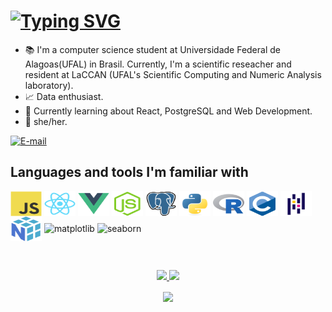 # [![Typing SVG](https://readme-typing-svg.herokuapp.com?color=%23F2F2F2&lines=well%2C+hello+there)](https://git.io/typing-svg)

- 📚 I'm a computer science student at Universidade Federal de Alagoas(UFAL) in Brasil. Currently, I'm a scientific reseacher and resident at LaCCAN (UFAL's Scientific Computing and Numeric Analysis laboratory).
- 📈 Data enthusiast.
- 🌱 Currently learning about React, PostgreSQL and Web Development.
- 💛 she/her.

[![E-mail](https://img.shields.io/badge/-hac@ic.ufal.br-c14438?style=for-the-badge&logo=Gmail&logoColor=white&color=black&link=mailto:hac@ic.ufal.br?subject=Hello,%20Hellena!%20)](mailto:hac@ic.ufal.br?subject=Hello,%Hellena!%20 "E-mail")


## Languages and tools I'm familiar with

<div>
  <img align="center" alt="Javascript" height="40" width="50" src="https://github.com/devicons/devicon/blob/master/icons/javascript/javascript-original.svg">
    <img align="center" alt="React" height="40" width="50" src="https://github.com/devicons/devicon/blob/master/icons/react/react-original.svg">
      <img align="center" alt="Vue" height="40" width="50" src="https://github.com/devicons/devicon/blob/master/icons/vuejs/vuejs-original.svg">
            <img align="center" alt="Vue" height="40" width="50" src="https://github.com/devicons/devicon/blob/master/icons/nodejs/nodejs-original.svg">
        <img align="center" alt="Posgresql" height="40" width="50" src="https://github.com/devicons/devicon/blob/master/icons/postgresql/postgresql-original.svg">
  <img align="center" alt="Python" height="40" width="50" src="https://raw.githubusercontent.com/devicons/devicon/master/icons/python/python-original.svg">
  <img align="center" alt="R" height="40" width="50" src="https://raw.githubusercontent.com/devicons/devicon/master/icons/r/r-original.svg">
  <img align="center" alt="C" height="40" width="50" src="https://raw.githubusercontent.com/devicons/devicon/master/icons/c/c-original.svg">
  <img align="center" alt="pandas" height="40" width="50" src="https://raw.githubusercontent.com/devicons/devicon/master/icons/pandas/pandas-original.svg">
  <img align="center" alt="numpy" height="40" width="50" src="https://raw.githubusercontent.com/devicons/devicon/master/icons/numpy/numpy-original.svg">
  <img align="center" alt="matplotlib" height="40" width="40"src="https://upload.wikimedia.org/wikipedia/commons/8/84/Matplotlib_icon.svg">
  <img align="center" alt="seaborn" height="50" width="50" src="https://seaborn.pydata.org/_images/logo-mark-lightbg.svg">
</div>

## 

<div align="center">
  <br>
  <a href="https://github.com/nothellena">
  <img height="160em" src="https://github-readme-stats.vercel.app/api?username=nothellena&show_icons=true&theme=dark&include_all_commits=true&count_private=true"/>
   <img height="160em" src="https://api.githubtrends.io/user/svg/nothellena/langs?theme=dark"/>
    </a>


<img align="center" src="https://images-wixmp-ed30a86b8c4ca887773594c2.wixmp.com/f/2c46f7eb-a870-430c-8351-a3f6f12d62f0/dcc83j2-f1093682-5169-4cdf-bf9d-1f0a12b63e40.gif?token=eyJ0eXAiOiJKV1QiLCJhbGciOiJIUzI1NiJ9.eyJzdWIiOiJ1cm46YXBwOjdlMGQxODg5ODIyNjQzNzNhNWYwZDQxNWVhMGQyNmUwIiwiaXNzIjoidXJuOmFwcDo3ZTBkMTg4OTgyMjY0MzczYTVmMGQ0MTVlYTBkMjZlMCIsIm9iaiI6W1t7InBhdGgiOiJcL2ZcLzJjNDZmN2ViLWE4NzAtNDMwYy04MzUxLWEzZjZmMTJkNjJmMFwvZGNjODNqMi1mMTA5MzY4Mi01MTY5LTRjZGYtYmY5ZC0xZjBhMTJiNjNlNDAuZ2lmIn1dXSwiYXVkIjpbInVybjpzZXJ2aWNlOmZpbGUuZG93bmxvYWQiXX0.SrFHM4OP_Ty-98L_RHHrFFQjHUuM20dA5Za0xCTVZzk" frameBorder="0" class="img" allowFullScreen></img>

</div><br>
